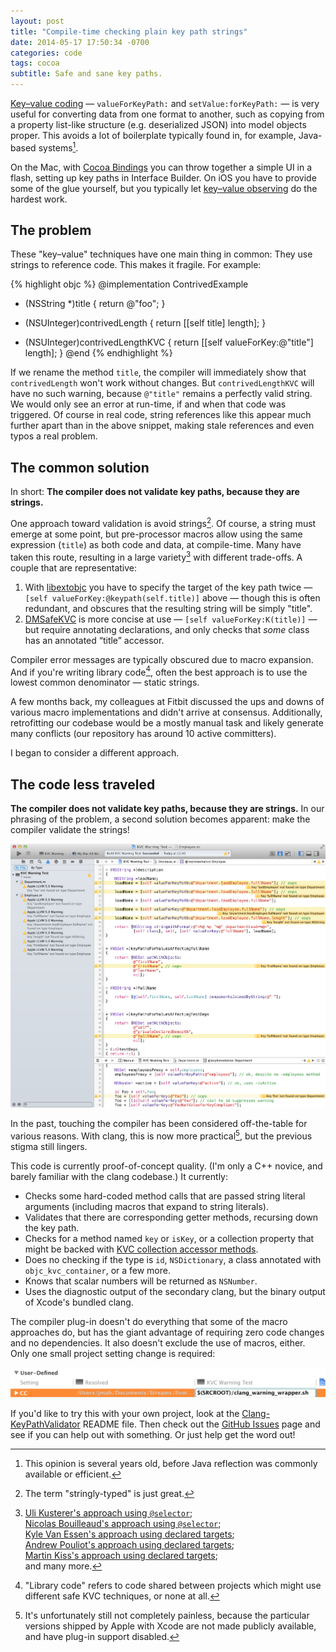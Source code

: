 ```yaml
---
layout: post
title: "Compile-time checking plain key path strings"
date: 2014-05-17 17:50:34 -0700
categories: code
tags: cocoa
subtitle: Safe and sane key paths.
---
```


[Key–value coding][kvc] — `valueForKeyPath:` and `setValue:forKeyPath:` — is very useful for converting data from one format to another, such as copying from a property list-like structure (e.g. deserialized JSON) into model objects proper.
This avoids a lot of boilerplate typically found in, for example, Java-based systems[^java-boilerplate].

On the Mac, with [Cocoa Bindings][bindings] you can throw together a simple UI in a flash, setting up key paths in Interface Builder.
On iOS you have to provide some of the glue yourself, but you typically let [key–value observing][kvo] do the hardest work.


## The problem

These "key–value" techniques have one main thing in common:
They use strings to reference code.
This makes it fragile. For example:

{% highlight objc %}
@implementation ContrivedExample
- (NSString *)title
{ return @"foo"; }

- (NSUInteger)contrivedLength
{ return [[self title] length]; }

- (NSUInteger)contrivedLengthKVC
{ return [[self valueForKey:@"title"] length]; }
@end
{% endhighlight %}

If we rename the method `title`, the compiler will immediately show that `contrivedLength` won't work without changes.
But `contrivedLengthKVC` will have no such warning, because `@"title"` remains a perfectly valid string.
We would only see an error at run-time, if and when that code was triggered.
Of course in real code, string references like this appear much further apart than in the above snippet, making stale references and even typos a real problem.


## The common solution

In short:
**The compiler does not validate key paths, because they are strings.**

One approach toward validation is avoid strings[^stringly-typed]. Of course, a string must emerge at some point, but pre-processor macros allow using the same expression (`title`) as both code and data, at compile-time.
Many have taken this route, resulting in a large variety[^safe-kvc-links] with different trade-offs. A couple that are representative:

1. With [libextobjc][libextobjc-kvc] you have to specify the target of the key path twice — `[self valueForKey:@keypath(self.title)]` above — though this is often redundant, and obscures that the resulting string will be simply "title".
2. [DMSafeKVC][dmsafekvc] is more concise at use — `[self valueForKey:K(title)]` — but require annotating declarations, and only checks that *some* class has an annotated “title” accessor.

[^safe-kvc-links]: [Uli Kusterer's approach using `@selector`](http://orangejuiceliberationfront.com/safe-key-value-coding/);<br>[Nicolas Bouilleaud's approach using `@selector`](https://gist.github.com/n-b/2394297);<br>[Kyle Van Essen's approach using declared targets](https://gist.github.com/kyleve/8213806);<br>[Andrew Pouliot's approach using declared targets](https://gist.github.com/darknoon/4482025);<br>[Martin Kiss's approach using declared targets](https://github.com/iMartinKiss/Valid-KeyPath);<br>and many more.

Compiler error messages are typically obscured due to macro expansion. And if you're writing library code[^library-code], often the best approach is to use the lowest common denominator — static strings.

[^library-code]: "Library code" refers to code shared between projects which might use different safe KVC techniques, or none at all.

A few months back, my colleagues at Fitbit discussed the ups and downs of various macro implementations and didn't arrive at consensus.
Additionally, retrofitting our codebase would be a mostly manual task and likely generate many conflicts (our repository has around 10 active committers).

I began to consider a different approach.


## The code less traveled

**The compiler does not validate key paths, because they are strings.**
In our phrasing of the problem, a second solution becomes apparent: make the compiler validate the strings!

<a href="/assets/2014-05-17-safe-and-sane-key-paths/warnings.png"><img alt="Key path warnings in Xcode" src="/assets/2014-05-17-safe-and-sane-key-paths/warnings.png" width="640"></a>

In the past, touching the compiler has been considered off-the-table for various reasons. With clang, this is now more practical[^practicality], but the previous stigma still lingers.

This code is currently proof-of-concept quality.
(I'm only a C++ novice, and barely familiar with the clang codebase.)
It currently:

- Checks some hard-coded method calls that are passed string literal arguments (including macros that expand to string literals).
- Validates that there are corresponding getter methods, recursing down the key path.
- Checks for a method named `key` or `isKey`, or a collection property that might be backed with [KVC collection accessor methods][kvc-collection].
- Does no checking if the type is `id`, `NSDictionary`, a class annotated with `objc_kvc_container`, or a few more.
- Knows that scalar numbers will be returned as `NSNumber`.
- Uses the diagnostic output of the secondary clang, but the binary output of Xcode's bundled clang.

The compiler plug-in doesn't do everything that some of the macro approaches do, but has the giant advantage of requiring zero code changes and no dependencies.
It also doesn't exclude the use of macros, either.
Only one small project setting change is required:

<img alt="Key path warnings in Xcode" src="/assets/2014-05-17-safe-and-sane-key-paths/build-setting.png" width="642">

If you'd like to try this with your own project, look at the [Clang-KeyPathValidator](https://github.com/jmah/Clang-KeyPathValidator) README file.
Then check out the [GitHub Issues](https://github.com/jmah/Clang-KeyPathValidator/issues) page and see if you can help out with something.
Or just help get the word out!



[^java-boilerplate]: This opinion is several years old, before Java reflection was commonly available or efficient.
[^stringly-typed]: The term "stringly-typed" is just great.
[^practicality]: It's unfortunately still not completely painless, because the particular versions shipped by Apple with Xcode are not made publicly available, and have plug-in support disabled.

[kvc]: https://developer.apple.com/library/mac/documentation/cocoa/Conceptual/KeyValueCoding/Articles/KeyValueCoding.html
[bindings]: https://developer.apple.com/library/mac/documentation/Cocoa/Conceptual/CocoaBindings/CocoaBindings.html
[kvo]: https://developer.apple.com/library/mac/documentation/Cocoa/Conceptual/KeyValueObserving/KeyValueObserving.html
[libextobjc-kvc]: https://github.com/jspahrsummers/libextobjc/blob/master/extobjc/EXTKeyPathCoding.h
[dmsafekvc]: https://github.com/delicious-monster/DMSafeKVC
[kvc-collection]: https://developer.apple.com/library/ios/documentation/cocoa/conceptual/KeyValueCoding/Articles/AccessorConventions.html#//apple_ref/doc/uid/20002174-178830-BAJEDEFB
